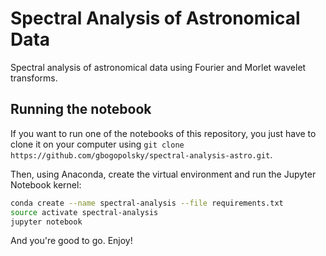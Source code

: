 # Spectral Analysis of Astronomical Data
Spectral analysis of astronomical data using Fourier and Morlet wavelet transforms.

## Running the notebook
If you want to run one of the notebooks of this repository, you just have to clone it on your computer using `git clone https://github.com/gbogopolsky/spectral-analysis-astro.git`.

Then, using Anaconda, create the virtual environment and run the Jupyter Notebook kernel:
```bash
conda create --name spectral-analysis --file requirements.txt
source activate spectral-analysis
jupyter notebook
```
And you're good to go. Enjoy!
